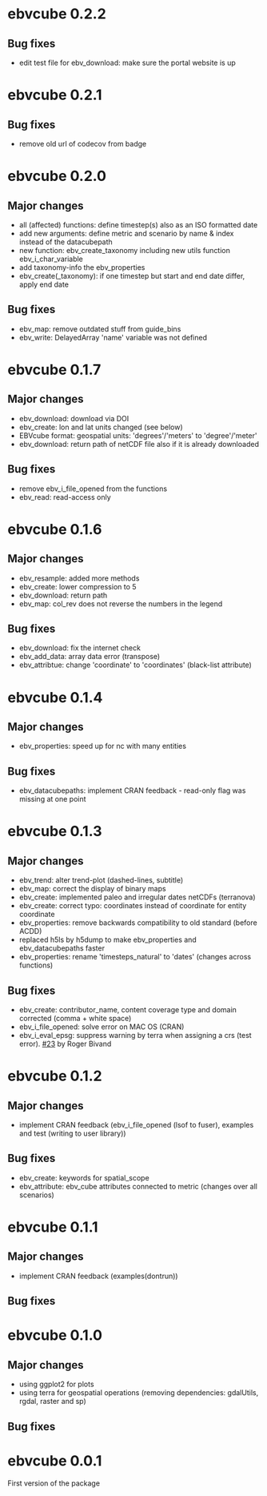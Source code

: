 # ebvcube 0.2.2
## Bug fixes
- edit test file for ebv_download: make sure the portal website is up

# ebvcube 0.2.1
## Bug fixes
- remove old url of codecov from badge

# ebvcube 0.2.0

## Major changes
- all (affected) functions: define timestep(s) also as an ISO formatted date
- add new arguments: define metric and scenario by name & index instead of the datacubepath
- new function: ebv_create_taxonomy including new utils function ebv_i_char_variable
- add taxonomy-info the ebv_properties
- ebv_create(_taxonomy): if one timestep but start and end date differ, apply end date

## Bug fixes
- ebv_map: remove outdated stuff from guide_bins
- ebv_write: DelayedArray 'name' variable was not defined

# ebvcube 0.1.7

## Major changes
- ebv_download: download via DOI
- ebv_create: lon and lat units changed (see below)
- EBVcube format: geospatial units: 'degrees'/'meters' to 'degree'/'meter'
- ebv_download: return path of netCDF file also if it is already downloaded 

## Bug fixes
- remove ebv_i_file_opened from the functions
- ebv_read: read-access only

# ebvcube 0.1.6

## Major changes
- ebv_resample: added more methods
- ebv_create: lower compression to 5
- ebv_download: return path
- ebv_map: col_rev does not reverse the numbers in the legend

## Bug fixes
- ebv_download: fix the internet check
- ebv_add_data: array data error (transpose)
- ebv_attribtue: change 'coordinate' to 'coordinates' (black-list attribute)

# ebvcube 0.1.4
## Major changes
- ebv_properties: speed up for nc with many entities

## Bug fixes
- ebv_datacubepaths: implement CRAN feedback - read-only flag was missing at one point

# ebvcube 0.1.3
## Major changes
- ebv_trend: alter trend-plot (dashed-lines, subtitle)
- ebv_map: correct the display of binary maps
- ebv_create: implemented paleo and irregular dates netCDFs (terranova)
- ebv_create: correct typo: coordinates instead of coordinate for entity coordinate
- ebv_properties: remove backwards compatibility to old standard (before ACDD)
- replaced h5ls by h5dump to make ebv_properties and ebv_datacubepaths faster
- ebv_properties: rename 'timesteps_natural' to 'dates' (changes across functions)

## Bug fixes
- ebv_create: contributor_name, content coverage type and domain corrected (comma + white space)
- ebv_i_file_opened: solve error on MAC OS (CRAN)
- ebv_i_eval_epsg: suppress warning by terra when assigning a crs (test error). [#23](https://github.com/LuiseQuoss/ebvcube/issues/23) by Roger Bivand

# ebvcube 0.1.2
## Major changes
- implement CRAN feedback (ebv_i_file_opened (lsof to fuser), examples and test (writing to user library))

## Bug fixes
- ebv_create: keywords for spatial_scope
- ebv_attribute: ebv_cube attributes connected to metric (changes over all scenarios)

# ebvcube 0.1.1
## Major changes
- implement CRAN feedback (examples(dontrun))

## Bug fixes

# ebvcube 0.1.0
## Major changes
- using ggplot2 for plots
- using terra for geospatial operations (removing dependencies: gdalUtils, rgdal, raster and sp)

## Bug fixes


# ebvcube 0.0.1
First version of the package

